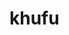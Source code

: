 # khufu


<amp-iframe width="700" height="1200" layout="responsive" sandbox="allow-scripts allow-same-origin allow-popups" resizable allowfullscreen frameborder="0" src="https://e.infogram.com/c1fb1d06-61e4-4ef7-affe-c1c0fa2d235f?src=embed"><div style="visibility: hidden" overflow tabindex=0 role=button aria-label="Loading..." placeholder>Loading...</div></amp-iframe>
